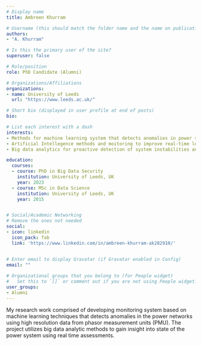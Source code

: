 ```yaml
---
# Display name
title: Ambreen Khurram

# Username (this should match the folder name and the name on publications)
authors:
- "A. Khurram"

# Is this the primary user of the site?
superuser: false

# Role/position
role: PhD Candidate (Alumni)

# Organizations/Affiliations
organizations:
- name: University of Leeds
  url: "https://www.leeds.ac.uk/"

# Short bio (displayed in user profile at end of posts)
bio: 

# List each interest with a dash
interests:
- Methods for machine learning system that detects anomalies in power system.
- Artificial Intellegence methods and moitoring to improve real-time learning.
- Big data analytics for proactive detection of system instabilities and failures.

education:
  courses:
  - course: PhD in Big Data Security
    institution: University of Leeds, UK
    year: 2023
  - course: MSc in Data Science
    institution: University of Leeds, UK
    year: 2015


# Social/Academic Networking
# Remove the ones not needed
social:
- icon: linkedin
  icon_pack: fab
  link: 'https://www.linkedin.com/in/ambreen-khurram-ak282910/'


# Enter email to display Gravatar (if Gravatar enabled in Config)
email: ""
  
# Organizational groups that you belong to (for People widget)
#   Set this to `[]` or comment out if you are not using People widget.
user_groups:
- Alumni
---
```


My research work comprised of developing monitoring system based on machine learning techniques that detects anomalies in the power networks using high resolution data from phasor measurement units (PMU). The project utilizes big data analytic methods to gain insight into state of the power system using real time assessments.

